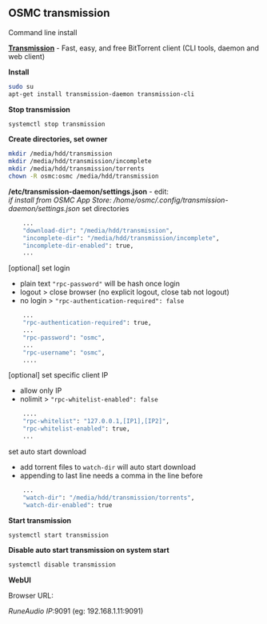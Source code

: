 OSMC transmission
---
Command line install  


[**Transmission**](https://transmissionbt.com/) - Fast, easy, and free BitTorrent client (CLI tools, daemon and web client)  

**Install**  
```sh
sudo su
apt-get install transmission-daemon transmission-cli
```

**Stop transmission**  
```sh
systemctl stop transmission
```

**Create directories, set owner**
```sh
mkdir /media/hdd/transmission
mkdir /media/hdd/transmission/incomplete
mkdir /media/hdd/transmission/torrents
chown -R osmc:osmc /media/hdd/transmission
```

**/etc/transmission-daemon/settings.json** - edit:  
_if install from OSMC App Store: /home/osmc/.config/transmission-daemon/settings.json_
set directories  
```sh
    ...
    "download-dir": "/media/hdd/transmission",
    "incomplete-dir": "/media/hdd/transmission/incomplete",
    "incomplete-dir-enabled": true,
    ...
```
[optional] set login  
- plain text `"rpc-password"` will be hash once login
- logout > close browser (no explicit logout, close tab not logout)
- no login > `"rpc-authentication-required": false`  
```sh
    ...
    "rpc-authentication-required": true,
    ...
    "rpc-password": "osmc",
    ...
    "rpc-username": "osmc",
    ....
```
[optional] set specific client IP  
- allow only IP
- nolimit > `"rpc-whitelist-enabled": false`
```sh
    ....
    "rpc-whitelist": "127.0.0.1,[IP1],[IP2]",
    "rpc-whitelist-enabled": true,
    ...
```
set auto start download  
- add torrent files to `watch-dir` will auto start download  
- appending to last line needs a comma in the line before
```sh
    ...
    "watch-dir": "/media/hdd/transmission/torrents",
    "watch-dir-enabled": true
```

**Start transmission**  
```sh
systemctl start transmission
```

**Disable auto start transmission on system start**  
```sh
systemctl disable transmission
```

**WebUI**  
  
Browser URL:  
  
_RuneAudio IP_:9091 (eg: 192.168.1.11:9091)  
